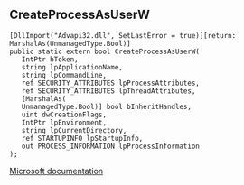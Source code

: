 ## CreateProcessAsUserW

```
[DllImport("Advapi32.dll", SetLastError = true)][return: MarshalAs(UnmanagedType.Bool)]
public static extern bool CreateProcessAsUserW(
   IntPtr hToken,
   string lpApplicationName,
   string lpCommandLine,
   ref SECURITY_ATTRIBUTES lpProcessAttributes,
   ref SECURITY_ATTRIBUTES lpThreadAttributes,
   [MarshalAs(
   UnmanagedType.Bool)] bool bInheritHandles,
   uint dwCreationFlags,
   IntPtr lpEnvironment,
   string lpCurrentDirectory,
   ref STARTUPINFO lpStartupInfo,
   out PROCESS_INFORMATION lpProcessInformation
);
```

[Microsoft documentation](https://docs.microsoft.com/en-us/windows/win32/api/processthreadsapi/nf-processthreadsapi-createprocessasuserw)
